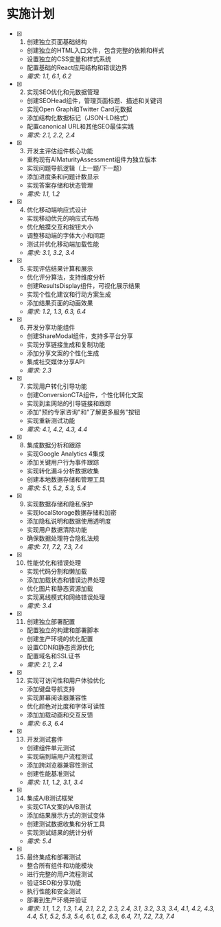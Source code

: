 # 实施计划

- [x] 1. 创建独立页面基础结构





  - 创建独立的HTML入口文件，包含完整的依赖和样式
  - 设置独立的CSS变量和样式系统
  - 配置基础的React应用结构和错误边界
  - _需求: 1.1, 6.1, 6.2_

- [x] 2. 实现SEO优化和元数据管理



  - 创建SEOHead组件，管理页面标题、描述和关键词
  - 实现Open Graph和Twitter Card元数据
  - 添加结构化数据标记（JSON-LD格式）
  - 配置canonical URL和其他SEO最佳实践
  - _需求: 2.1, 2.2, 2.4_

- [x] 3. 开发主评估组件核心功能



  - 重构现有AIMaturityAssessment组件为独立版本
  - 实现问题导航逻辑（上一题/下一题）
  - 添加进度条和问题计数显示
  - 实现答案存储和状态管理
  - _需求: 1.1, 1.2_

- [x] 4. 优化移动端响应式设计



  - 实现移动优先的响应式布局
  - 优化触摸交互和按钮大小
  - 调整移动端的字体大小和间距
  - 测试并优化移动端加载性能
  - _需求: 3.1, 3.2, 3.4_

- [x] 5. 实现评估结果计算和展示



  - 优化评分算法，支持维度分析
  - 创建ResultsDisplay组件，可视化展示结果
  - 实现个性化建议和行动方案生成
  - 添加结果页面的动画效果
  - _需求: 1.2, 1.3, 6.3, 6.4_

- [x] 6. 开发分享功能组件



  - 创建ShareModal组件，支持多平台分享
  - 实现分享链接生成和复制功能
  - 添加分享文案的个性化生成
  - 集成社交媒体分享API
  - _需求: 2.3_

- [x] 7. 实现用户转化引导功能






  - 创建ConversionCTA组件，个性化转化文案
  - 实现到主网站的引导链接和跟踪
  - 添加"预约专家咨询"和"了解更多服务"按钮
  - 实现重新测试功能
  - _需求: 4.1, 4.2, 4.3, 4.4_

- [x] 8. 集成数据分析和跟踪





  - 实现Google Analytics 4集成
  - 添加关键用户行为事件跟踪
  - 实现转化漏斗分析数据收集
  - 创建本地数据存储和管理工具
  - _需求: 5.1, 5.2, 5.3, 5.4_

- [x] 9. 实现数据存储和隐私保护




  - 实现localStorage数据存储和加密
  - 添加隐私说明和数据使用透明度
  - 实现用户数据清除功能
  - 确保数据处理符合隐私法规
  - _需求: 7.1, 7.2, 7.3, 7.4_

- [x] 10. 性能优化和错误处理



  - 实现代码分割和懒加载
  - 添加加载状态和错误边界处理
  - 优化图片和静态资源加载
  - 实现离线模式和网络错误处理
  - _需求: 3.4_

- [x] 11. 创建独立部署配置



  - 配置独立的构建和部署脚本
  - 创建生产环境的优化配置
  - 设置CDN和静态资源优化
  - 配置域名和SSL证书
  - _需求: 2.1, 2.4_

- [x] 12. 实现可访问性和用户体验优化




  - 添加键盘导航支持
  - 实现屏幕阅读器兼容性
  - 优化颜色对比度和字体可读性
  - 添加加载动画和交互反馈
  - _需求: 6.3, 6.4_

- [x] 13. 开发测试套件





  - 创建组件单元测试
  - 实现端到端用户流程测试
  - 添加跨浏览器兼容性测试
  - 创建性能基准测试
  - _需求: 1.1, 1.2, 3.1, 3.4_

- [x] 14. 集成A/B测试框架





  - 实现CTA文案的A/B测试
  - 添加结果展示方式的测试变体
  - 创建测试数据收集和分析工具
  - 实现测试结果的统计分析
  - _需求: 5.4_

- [x] 15. 最终集成和部署测试





  - 整合所有组件和功能模块
  - 进行完整的用户流程测试
  - 验证SEO和分享功能
  - 执行性能和安全测试
  - 部署到生产环境并验证
  - _需求: 1.1, 1.2, 1.3, 1.4, 2.1, 2.2, 2.3, 2.4, 3.1, 3.2, 3.3, 3.4, 4.1, 4.2, 4.3, 4.4, 5.1, 5.2, 5.3, 5.4, 6.1, 6.2, 6.3, 6.4, 7.1, 7.2, 7.3, 7.4_